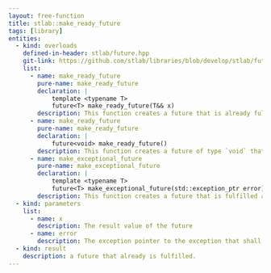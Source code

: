 ```yaml
---
layout: free-function
title: stlab::make_ready_future
tags: [library]
entities:
  - kind: overloads
    defined-in-header: stlab/future.hpp
    git-link: https://github.com/stlab/libraries/blob/develop/stlab/future.hpp
    list:
      - name: make_ready_future
        pure-name: make_ready_future
        declaration: |
            template <typename T>
            future<T> make_ready_future(T&& x)
        description: This function creates a future that is already fulfilled.
      - name: make_ready_future
        pure-name: make_ready_future
        declaration: |
            future<void> make_ready_future()
        description: This function creates a future of type `void` that is already fulfilled.
      - name: make_exceptional_future
        pure-name: make_exceptional_future
        declaration: |
            template <typename T>
            future<T> make_exceptional_future(std::exception_ptr error)
        description: This function creates a future that is fulfilled as failed.
  - kind: parameters
    list:
      - name: x
        description: The result value of the future
      - name: error
        description: The exception pointer to the exception that shall be the result of the fulfilled future
  - kind: result
    description: a future that already is fulfilled.
---
```

